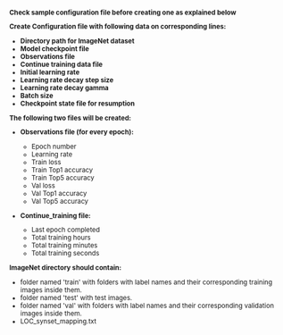 <small>

**Check sample configuration file before creating one as explained below**

**Create Configuration file with following data on corresponding lines:**
  
- **Directory path for ImageNet dataset**
- **Model checkpoint file**
- **Observations file**
- **Continue training data file** 
- **Initial learning rate** 
- **Learning rate decay step size** 
- **Learning rate decay gamma** 
- **Batch size** 
- **Checkpoint state file for resumption** 

**The following two files will be created:**

- **Observations file (for every epoch):**
  - Epoch number
  - Learning rate
  - Train loss
  - Train Top1 accuracy
  - Train Top5 accuracy
  - Val loss
  - Val Top1 accuracy
  - Val Top5 accuracy

- **Continue_training file:**
  - Last epoch completed
  - Total training hours
  - Total training minutes
  - Total training seconds

**ImageNet directory should contain:**

- folder named 'train' with folders with label names and their corresponding training images inside them.
- folder named 'test' with test images.
- folder named 'val' with folders with label names and their corresponding validation images inside them.
- LOC_synset_mapping.txt

</small>
